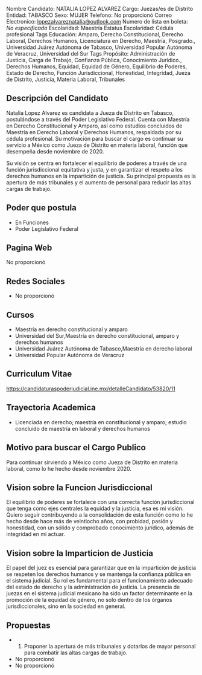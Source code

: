 Nombre Candidato: NATALIA LOPEZ ALVAREZ
Cargo: Juezas/es de Distrito
Entidad: TABASCO
Sexo: MUJER
Telefono: No proporcionó
Correo Electronico: lopezalvareznatalia@outlook.com
Numero de lista en boleta: *No especificado*
Escolaridad: Maestría
Estatus Escolaridad: Cédula profesional
Tags Educación: Amparo, Derecho Constitucional, Derecho Laboral, Derechos Humanos, Licenciatura en Derecho, Maestría, Posgrado., Universidad Juárez Autónoma de Tabasco, Universidad Popular Autónoma de Veracruz, Universidad del Sur
Tags Propósito: Administración de Justicia, Carga de Trabajo, Confianza Pública, Conocimiento Jurídico., Derechos Humanos, Equidad, Equidad de Género, Equilibrio de Poderes, Estado de Derecho, Función Jurisdiccional, Honestidad, Integridad, Jueza de Distrito, Justicia, Materia Laboral, Tribunales


## Descripción del Candidato 

Natalia Lopez Alvarez es candidata a Jueza de Distrito en Tabasco, postulándose a través del Poder Legislativo Federal. Cuenta con Maestría en Derecho Constitucional y Amparo, así como estudios concluidos de Maestría en Derecho Laboral y Derechos Humanos, respaldada por su cédula profesional. Su motivación para buscar el cargo es continuar su servicio a México como Jueza de Distrito en materia laboral, función que desempeña desde noviembre de 2020.

Su visión se centra en fortalecer el equilibrio de poderes a través de una función jurisdiccional equitativa y justa, y en garantizar el respeto a los derechos humanos en la impartición de justicia. Su principal propuesta es la apertura de más tribunales y el aumento de personal para reducir las altas cargas de trabajo.


## Poder que postula

- En Funciones
- Poder Legislativo Federal


## Pagina Web

No proporcionó


## Redes Sociales

- No proporcionó


## Cursos

- Maestría en derecho constitucional y amparo
- Universidad del Sur,Maestría en derecho constitucional, amparo y derechos humanos
- Universidad Juárez Autónoma de Tabasco,Maestría en derecho laboral
- Universidad Popular Autónoma de Veracruz


## Curriculum Vitae

https://candidaturaspoderjudicial.ine.mx/detalleCandidato/53820/11


## Trayectoria Academica

- Licenciada en derecho; maestría en constitucional y amparo; estudio concluido de maestría en laboral y derechos humanos


## Motivo para buscar el Cargo Publico

Para continuar sirviendo a México como Jueza de Distrito en materia laboral, como lo he hecho desde noviembre 2020.


## Vision sobre la Funcion Jurisdiccional

El equilibrio de poderes se fortalece con una correcta función jurisdiccional que tenga como ejes centrales la equidad y la justicia, esa es mi visión. Quiero seguir contribuyendo a la consolidación de esta función como lo he hecho desde hace más de veintiocho años, con probidad, pasión y honestidad, con un sólido y comprobado conocimiento jurídico, además de integridad en mi actuar.


## Vision sobre la Imparticion de Justicia

El papel del juez es esencial para garantizar que en la impartición de justicia se respeten los derechos humanos y se mantenga la confianza pública en el sistema judicial. Su rol es fundamental para el funcionamiento adecuado del estado de derecho y la administración de justicia. La presencia de juezas en el sistema judicial mexicano ha sido un factor determinante en la promoción de la equidad de género, no solo dentro de los órganos jurisdiccionales, sino en la sociedad en general.


## Propuestas

- 1. Proponer la apertura de más tribunales y dotarlos de mayor personal para combatir las altas cargas de trabajo.
- No proporcionó
- No proporcionó

